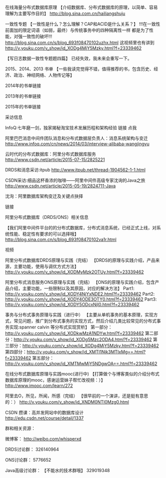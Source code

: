  

在线海量分布式数据库原理
 【介绍数据库、分布式数据库的原理，以简单、容易理解为主要写作目的】
http://blog.sina.com.cn/hailiangshuju

一致性专题
【一致性是什么？怎么理解？CAP和ACID是什么关系？】
!!!在一致性前面加的限定词语（如弱，最终）与传统事务中的四种隔离性一样 都是为了性能，对强一致性的破坏!!!
http://blog.sina.com.cn/s/blog_693f08470102uzhx.html
这视频里也有讲到
http://v.youku.com/v_show/id_XODg4MjY5Mzky.html?f=23339462

【写日志数据一致性专题题四篇】
已经失效，我未来会重写一下。

2015、2014、2013 书单
【一些我读完觉得不错，值得推荐的书，包含历史、经济、政治、神经网络、人物传记等】

2014年的书单链接

2013年的书单链接


2015年的书单链接


采访信息

InfoQ:七年磨一剑，独家揭秘淘宝技术发展历程和架构经验
链接 点我

阿里巴巴消息中间件团队消息和分布式数据层负责人：消息系统架构与变迁
http://www.infoq.com/cn/news/2014/03/interview-alibaba-wangjingyu

云时代的分布式数据库：阿里分布式数据库服务
http://www.csdn.net/article/2015-07-15/2825221

DRDS和消息采访:itpub
http://www.itpub.net/thread-1904562-1-1.html

CSDN采访:细品这杯香浓的咖啡——阿里中间件高级专家沈询的Java之旅
http://www.csdn.net/article/2015-05-19/2824711-Java



沈洵：阿里数据库架构变迁及关键点抉择

链接

阿里分布式数据库（DRDS/ONS）相关信息

【我们阿里中间件平台的的分布式数据库，分布式消息系统，已经正式上线，对系统性能、稳定性有要求的可以选择哦】
http://blog.sina.com.cn/s/blog_693f08470102va1r.html


视频

阿里分布式数据库DRDS原理与实践（完结）
【DRDS的原理与实践介绍，产品来源，主要功能，使用与调优方式方法】
http://v.youku.com/v_show/id_XODMyMzk2OTUy.html?f=23339462

阿里分布式消息服务ONS原理与实践（完结）
【ONS的原理与实践介绍，包含产品介绍，主要功能，一些限制以及其原因，对应的解决方法】
Part1: http://v.youku.com/v_show/id_XODY4NjYxNDE2.html?f=23339462
Part2: http://v.youku.com/v_show/id_XODY4ODE3OTY0.html?f=23339462
Part3: http://v.youku.com/v_show/id_XODY5ODcxNjI0.html?f=23339462

事务与分布式事务原理与实践（进行中）
【主要从单机事务的基本原理，实现方式，常见问题，推广到分布式事务的实现方式，然后介绍几类比较常见的分布式事务实现:spanner calvin 等分布式实现赏析】
第一部分：http://v.youku.com/v_show/id_XODkwMzA1NDYw.html?f=23339462
第二部分：http://v.youku.com/v_show/id_XODg5Mzc2ODA4.html?f=23339462
第三部分：http://v.youku.com/v_show/id_XODg4MjY5Mzky.html?f=23339462
第四部分：http://v.youku.com/v_show/id_XMTI1Njk3MTIxMg==.html?f=23339462
第五部分：http://v.youku.com/v_show/id_XMTMwMjY5NDgwOA==.html?f=23339462

在线分布式数据库原理与实践mooc(进行中)
【打算做个与博客类似的介绍分布式数据库原理的mooc，感谢运营妹子帮忙改视频：）】
http://www.imooc.com/learn/272

阿里去O，所见，所闻，所感（完结）
【很早前的一个演讲，还是挺有意思的：）
http://v.youku.com/v_show/id_XNDM0NTI0Mzg0.html

CSDN 攒课：高并发网站中的数据库设计
http://edu.csdn.net/course/detail/1337

群和相关资源：

微博客：
http://weibo.com/whisperxd

DRDS讨论群：
326140964

ONS讨论群：
5776652

Java高级讨论群：
【不能水的技术群哦】
329019348